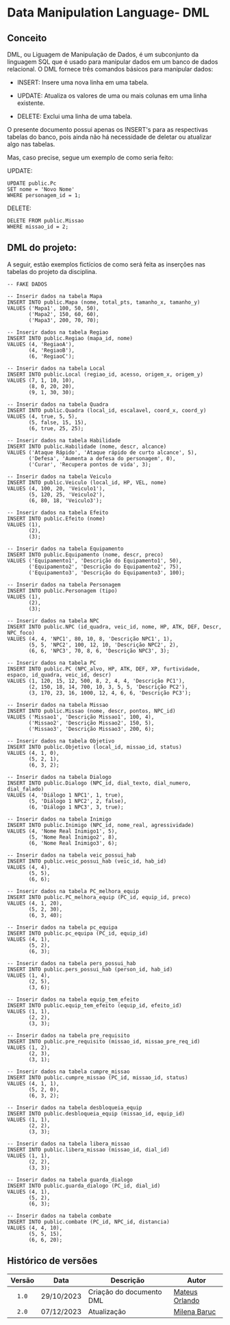 # Data Manipulation Language- DML

## Conceito

DML, ou Liguagem de Manipulação de Dados, é um subconjunto da linguagem SQL que é usado para manipular dados em um banco de dados relacional. O DML fornece três comandos básicos para manipular dados:

- INSERT: Insere uma nova linha em uma tabela.

- UPDATE: Atualiza os valores de uma ou mais colunas em uma linha existente.

- DELETE: Exclui uma linha de uma tabela.

O presente documento possui apenas os INSERT's para as respectivas tabelas do banco, pois ainda não há necessidade de deletar ou atualizar algo nas tabelas.

Mas, caso precise, segue um exemplo de como seria feito:

UPDATE:

```
UPDATE public.Pc
SET nome = 'Novo Nome'
WHERE personagem_id = 1;
```
DELETE:

```
DELETE FROM public.Missao
WHERE missao_id = 2;
```

## DML do projeto:

A seguir, estão exemplos fictícios de como será feita as inserções nas tabelas do projeto da disciplina.

```
-- FAKE DADOS

-- Inserir dados na tabela Mapa
INSERT INTO public.Mapa (nome, total_pts, tamanho_x, tamanho_y)
VALUES ('Mapa1', 100, 50, 50),
       ('Mapa2', 150, 60, 60),
       ('Mapa3', 200, 70, 70);

-- Inserir dados na tabela Regiao
INSERT INTO public.Regiao (mapa_id, nome)
VALUES (4, 'RegiaoA'),
       (4, 'RegiaoB'),
       (6, 'RegiaoC');

-- Inserir dados na tabela Local
INSERT INTO public.Local (regiao_id, acesso, origem_x, origem_y)
VALUES (7, 1, 10, 10),
       (8, 0, 20, 20),
       (9, 1, 30, 30);

-- Inserir dados na tabela Quadra
INSERT INTO public.Quadra (local_id, escalavel, coord_x, coord_y)
VALUES (4, true, 5, 5),
       (5, false, 15, 15),
       (6, true, 25, 25);

-- Inserir dados na tabela Habilidade
INSERT INTO public.Habilidade (nome, descr, alcance)
VALUES ('Ataque Rápido', 'Ataque rápido de curto alcance', 5),
       ('Defesa', 'Aumenta a defesa do personagem', 0),
       ('Curar', 'Recupera pontos de vida', 3);

-- Inserir dados na tabela Veiculo
INSERT INTO public.Veiculo (local_id, HP, VEL, nome)
VALUES (4, 100, 20, 'Veiculo1'),
       (5, 120, 25, 'Veiculo2'),
       (6, 80, 18, 'Veiculo3');

-- Inserir dados na tabela Efeito
INSERT INTO public.Efeito (nome)
VALUES (1),
       (2),
       (3);

-- Inserir dados na tabela Equipamento
INSERT INTO public.Equipamento (nome, descr, preco)
VALUES ('Equipamento1', 'Descrição do Equipamento1', 50),
       ('Equipamento2', 'Descrição do Equipamento2', 75),
       ('Equipamento3', 'Descrição do Equipamento3', 100);

-- Inserir dados na tabela Personagem
INSERT INTO public.Personagem (tipo)
VALUES (1),
       (2),
       (3);

-- Inserir dados na tabela NPC
INSERT INTO public.NPC (id_quadra, veic_id, nome, HP, ATK, DEF, Descr, NPC_foco)
VALUES (4, 4, 'NPC1', 80, 10, 8, 'Descrição NPC1', 1),
       (5, 5, 'NPC2', 100, 12, 10, 'Descrição NPC2', 2),
       (6, 6, 'NPC3', 70, 8, 6, 'Descrição NPC3', 3);

-- Inserir dados na tabela PC
INSERT INTO public.PC (NPC_alvo, HP, ATK, DEF, XP, furtividade, espaco, id_quadra, veic_id, descr)
VALUES (1, 120, 15, 12, 500, 8, 2, 4, 4, 'Descrição PC1'),
       (2, 150, 18, 14, 700, 10, 3, 5, 5, 'Descrição PC2'),
       (3, 170, 23, 16, 1000, 12, 4, 6, 6, 'Descrição PC3');

-- Inserir dados na tabela Missao
INSERT INTO public.Missao (nome, descr, pontos, NPC_id)
VALUES ('Missao1', 'Descrição Missao1', 100, 4),
       ('Missao2', 'Descrição Missao2', 150, 5),
       ('Missao3', 'Descrição Missao3', 200, 6);
	   
-- Inserir dados na tabela Objetivo
INSERT INTO public.Objetivo (local_id, missao_id, status)
VALUES (4, 1, 0),
       (5, 2, 1),
       (6, 3, 2);

-- Inserir dados na tabela Dialogo
INSERT INTO public.Dialogo (NPC_id, dial_texto, dial_numero, dial_falado)
VALUES (4, 'Diálogo 1 NPC1', 1, true),
       (5, 'Diálogo 1 NPC2', 2, false),
       (6, 'Diálogo 1 NPC3', 3, true);

-- Inserir dados na tabela Inimigo
INSERT INTO public.Inimigo (NPC_id, nome_real, agressividade)
VALUES (4, 'Nome Real Inimigo1', 5),
       (5, 'Nome Real Inimigo2', 8),
       (6, 'Nome Real Inimigo3', 6);

-- Inserir dados na tabela veic_possui_hab
INSERT INTO public.veic_possui_hab (veic_id, hab_id)
VALUES (4, 4),
       (5, 5),
       (6, 6);

-- Inserir dados na tabela PC_melhora_equip
INSERT INTO public.PC_melhora_equip (PC_id, equip_id, preco)
VALUES (4, 1, 20),
       (5, 2, 30),
       (6, 3, 40);

-- Inserir dados na tabela pc_equipa
INSERT INTO public.pc_equipa (PC_id, equip_id)
VALUES (4, 1),
       (5, 2),
       (6, 3);

-- Inserir dados na tabela pers_possui_hab
INSERT INTO public.pers_possui_hab (person_id, hab_id)
VALUES (1, 4),
       (2, 5),
       (3, 6);

-- Inserir dados na tabela equip_tem_efeito
INSERT INTO public.equip_tem_efeito (equip_id, efeito_id)
VALUES (1, 1),
       (2, 2),
       (3, 3);

-- Inserir dados na tabela pre_requisito
INSERT INTO public.pre_requisito (missao_id, missao_pre_req_id)
VALUES (1, 2),
       (2, 3),
       (3, 1);

-- Inserir dados na tabela cumpre_missao
INSERT INTO public.cumpre_missao (PC_id, missao_id, status)
VALUES (4, 1, 1),
       (5, 2, 0),
       (6, 3, 2);

-- Inserir dados na tabela desbloqueia_equip
INSERT INTO public.desbloqueia_equip (missao_id, equip_id)
VALUES (1, 1),
       (2, 2),
       (3, 3);

-- Inserir dados na tabela libera_missao
INSERT INTO public.libera_missao (missao_id, dial_id)
VALUES (1, 1),
       (2, 2),
       (3, 3);

-- Inserir dados na tabela guarda_dialogo
INSERT INTO public.guarda_dialogo (PC_id, dial_id)
VALUES (4, 1),
       (5, 2),
       (6, 3);

-- Inserir dados na tabela combate
INSERT INTO public.combate (PC_id, NPC_id, distancia)
VALUES (4, 4, 10),
       (5, 5, 15),
       (6, 6, 20);
```

## Histórico de versões

| Versão |    Data    | Descrição                | Autor                                                                                                                 |
| :----: | :--------: | ------------------------ | --------------------------------------------------------------------------------------------------------------------- |
| `1.0`  | 29/10/2023 | Criação do documento DML | [Mateus Orlando](https://github.com/MateusPy)                                                                         |
| `2.0`  | 07/12/2023 | Atualização | [Milena Baruc](https://github.com/MilenaBaruc) |